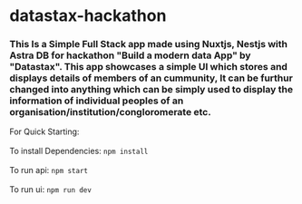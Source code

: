 # datastax-hackathon

<h3>This Is a Simple Full Stack app made using Nuxtjs, Nestjs with Astra DB for hackathon "Build a modern data App" by "Datastax". This app showcases a simple UI which stores and displays details of members of an cummunity, It can be furthur changed into anything which can be simply used to display the information of individual peoples of an organisation/institution/congloromerate etc.</h3>

For Quick Starting:</br></br>
To install Dependencies: ```npm install``` </br></br>
To run api: ```npm start``` </br></br>
To run ui: ```npm run dev```
